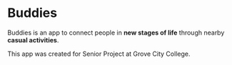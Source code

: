 # Buddies

Buddies is an app to connect people in __new stages of life__ through nearby __casual activities__.

This app was created for Senior Project at Grove City College.
